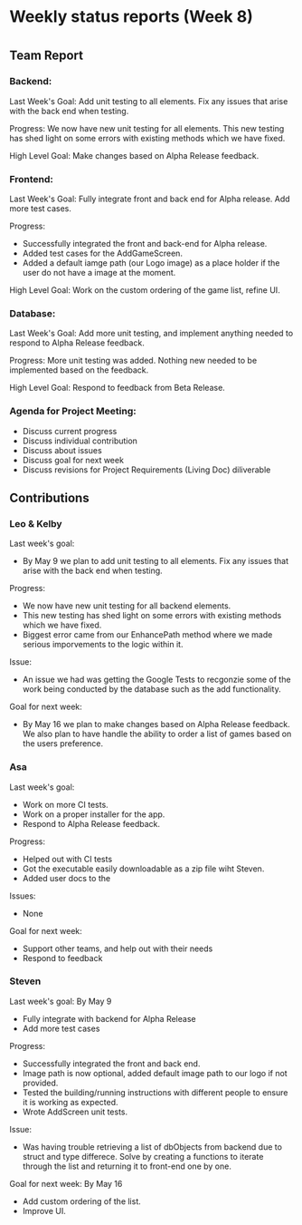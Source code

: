 # Weekly status reports (Week 8)
#
## Team Report
### Backend:
Last Week's Goal: Add unit testing to all elements. Fix any issues that arise with the back end when testing.

Progress: We now have new unit testing for all elements. This new testing has shed light on some errors with existing methods which we have fixed.

High Level Goal: Make changes based on Alpha Release feedback.

### Frontend:
Last Week's Goal: Fully integrate front and back end for Alpha release. Add more test cases.

Progress:
- Successfully integrated the front and back-end for Alpha release.
- Added test cases for the AddGameScreen.
- Added a default iamge path (our Logo image) as a place holder if the user do not have a image at the moment.

High Level Goal: Work on the custom ordering of the game list, refine UI.

### Database:
Last Week's Goal: Add more unit testing, and implement anything needed to respond to Alpha Release feedback.

Progress: More unit testing was added. Nothing new needed to be implemented based on the feedback.

High Level Goal: Respond to feedback from Beta Release.

### Agenda for Project Meeting:
- Discuss current progress
- Discuss individual contribution
- Discuss about issues
- Discuss goal for next week
- Discuss revisions for Project Requirements (Living Doc) diliverable

## Contributions
### Leo & Kelby
Last week's goal:
- By May 9 we plan to add unit testing to all elements. Fix any issues that arise with the back end when testing.

Progress:
- We now have new unit testing for all backend elements. 
- This new testing has shed light on some errors with existing methods which we have fixed.
- Biggest error came from our EnhancePath method where we made serious imporvements to the logic within it.

Issue:
- An issue we had was getting the Google Tests to recgonzie some of the work being conducted by the database such as the add functionality. 

Goal for next week:
- By May 16 we plan to make changes based on Alpha Release feedback. We also plan to have handle the ability to order a list of games based on the users preference.

### Asa
Last week's goal:
- Work on more CI tests.
- Work on a proper installer for the app.
- Respond to Alpha Release feedback.

Progress:
- Helped out with CI tests
- Got the executable easily downloadable as a zip file wiht Steven.
- Added user docs to the 

Issues:
- None

Goal for next week:
- Support other teams, and help out with their needs
- Respond to feedback

### Steven
Last week's goal: By May 9
- Fully integrate with backend for Alpha Release
- Add more test cases

Progress:
- Successfully integrated the front and back end.
- Image path is now optional, added default image path to our logo if not provided.
- Tested the building/running instructions with different people to ensure it is working as expected.
- Wrote AddScreen unit tests.

Issue:
- Was having trouble retrieving a list of dbObjects from backend due to struct and type differece. Solve by creating a functions to iterate through the list and returning it to front-end one by one.

Goal for next week: By May 16
- Add custom ordering of the list.
- Improve UI.
